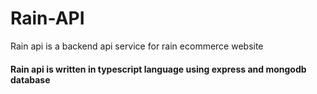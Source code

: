 # Rain-API
Rain api is a backend api service for rain ecommerce website
#### Rain api is written in typescript language using express and mongodb database
